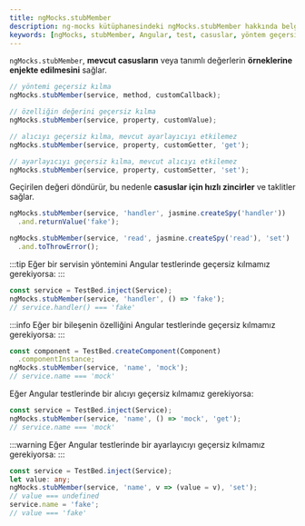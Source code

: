 ```yaml
---
title: ngMocks.stubMember
description: ng-mocks kütüphanesindeki ngMocks.stubMember hakkında belgeler. Bu içerik, Angular testlerinde servis yöntemlerinin, özelliklerin ve alıcıların nasıl geçersiz kılınacağını detaylandırmaktadır.
keywords: [ngMocks, stubMember, Angular, test, casuslar, yöntem geçersiz kılma, özellik geçersiz kılma]
---
```


`ngMocks.stubMember`, **mevcut casusların** veya tanımlı değerlerin **örneklerine enjekte edilmesini** sağlar.

```ts
// yöntemi geçersiz kılma
ngMocks.stubMember(service, method, customCallback);

// özelliğin değerini geçersiz kılma
ngMocks.stubMember(service, property, customValue);

// alıcıyı geçersiz kılma, mevcut ayarlayıcıyı etkilemez
ngMocks.stubMember(service, property, customGetter, 'get');

// ayarlayıcıyı geçersiz kılma, mevcut alıcıyı etkilemez
ngMocks.stubMember(service, property, customSetter, 'set');
```

Geçirilen değeri döndürür, bu nedenle **casuslar için hızlı zincirler** ve taklitler sağlar.

```ts
ngMocks.stubMember(service, 'handler', jasmine.createSpy('handler'))
  .and.returnValue('fake');

ngMocks.stubMember(service, 'read', jasmine.createSpy('read'), 'set')
  .and.toThrowError();
```

:::tip
Eğer bir servisin yöntemini Angular testlerinde geçersiz kılmamız gerekiyorsa:
:::

```ts
const service = TestBed.inject(Service);
ngMocks.stubMember(service, 'handler', () => 'fake');
// service.handler() === 'fake'
```

:::info
Eğer bir bileşenin özelliğini Angular testlerinde geçersiz kılmamız gerekiyorsa:
:::

```ts
const component = TestBed.createComponent(Component)
  .componentInstance;
ngMocks.stubMember(service, 'name', 'mock');
// service.name === 'mock'
```

Eğer Angular testlerinde bir alıcıyı geçersiz kılmamız gerekiyorsa:

```ts
const service = TestBed.inject(Service);
ngMocks.stubMember(service, 'name', () => 'mock', 'get');
// service.name === 'mock'
```

:::warning
Eğer Angular testlerinde bir ayarlayıcıyı geçersiz kılmamız gerekiyorsa:
:::

```ts
const service = TestBed.inject(Service);
let value: any;
ngMocks.stubMember(service, 'name', v => (value = v), 'set');
// value === undefined
service.name = 'fake';
// value === 'fake'
```